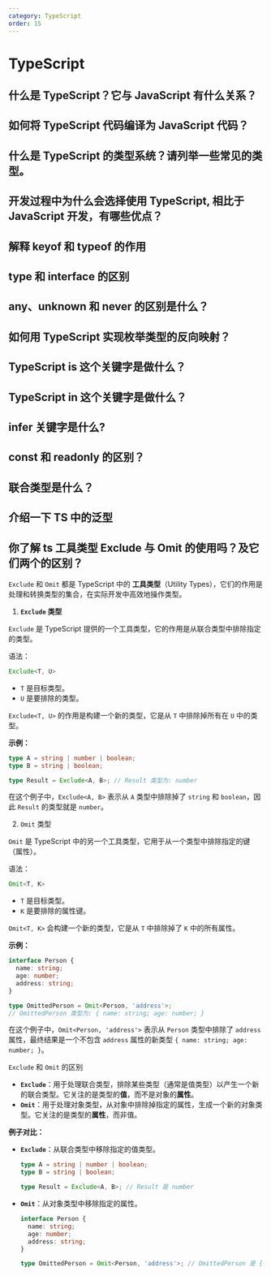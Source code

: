 ```yaml
---
category: TypeScript
order: 15
---
```

<script setup>
import NavHead from "../components/NavHead.vue";
</script>
<nav-head link="/posts/article/前端面试题合集/read.html">
</nav-head>

# TypeScript

## 什么是 TypeScript？它与 JavaScript 有什么关系？

## 如何将 TypeScript 代码编译为 JavaScript 代码？

## 什么是 TypeScript 的类型系统？请列举一些常见的类型。


## 开发过程中为什么会选择使用 TypeScript, 相比于 JavaScript 开发，有哪些优点？

## 解释 keyof 和 typeof 的作用

## type 和 interface 的区别

## any、unknown 和 never 的区别是什么？

## 如何用 TypeScript 实现枚举类型的反向映射？

## TypeScript is 这个关键字是做什么？

## TypeScript in 这个关键字是做什么？

## infer 关键字是什么?

## const 和 readonly 的区别？

## 联合类型是什么？

## 介绍一下 TS 中的泛型

## 你了解 ts 工具类型 Exclude 与 Omit 的使用吗？及它们两个的区别？

`Exclude` 和 `Omit` 都是 TypeScript 中的 **工具类型**（Utility Types），它们的作用是处理和转换类型的集合，在实际开发中高效地操作类型。

1. **`Exclude` 类型**

`Exclude` 是 TypeScript 提供的一个工具类型，它的作用是从联合类型中排除指定的类型。

语法：

```typescript
Exclude<T, U>
```

- `T` 是目标类型。
- `U` 是要排除的类型。

`Exclude<T, U>` 的作用是构建一个新的类型，它是从 `T` 中排除掉所有在 `U` 中的类型。

**示例：**

```typescript
type A = string | number | boolean;
type B = string | boolean;

type Result = Exclude<A, B>; // Result 类型为: number
```

在这个例子中，`Exclude<A, B>` 表示从 `A` 类型中排除掉了 `string` 和 `boolean`，因此 `Result` 的类型就是 `number`。

2. `Omit` 类型

`Omit` 是 TypeScript 中的另一个工具类型，它用于从一个类型中排除指定的键（属性）。

语法：

```typescript
Omit<T, K>
```

- `T` 是目标类型。
- `K` 是要排除的属性键。

`Omit<T, K>` 会构建一个新的类型，它是从 `T` 中排除掉了 `K` 中的所有属性。

**示例：**

```typescript
interface Person {
  name: string;
  age: number;
  address: string;
}

type OmittedPerson = Omit<Person, 'address'>;
// OmittedPerson 类型为: { name: string; age: number; }
```

在这个例子中，`Omit<Person, 'address'>` 表示从 `Person` 类型中排除了 `address` 属性，最终结果是一个不包含 `address` 属性的新类型 `{ name: string; age: number; }`。

`Exclude` 和 `Omit` 的区别

- **`Exclude`**：用于处理联合类型，排除某些类型（通常是值类型）以产生一个新的联合类型。它关注的是类型的**值**，而不是对象的**属性**。
- **`Omit`**：用于处理对象类型，从对象中排除掉指定的属性，生成一个新的对象类型。它关注的是类型的**属性**，而非值。

**例子对比：**

- **`Exclude`**：从联合类型中移除指定的值类型。

  ```typescript
  type A = string | number | boolean;
  type B = string | boolean;
  
  type Result = Exclude<A, B>; // Result 是 number
  ```

- **`Omit`**：从对象类型中移除指定的属性。

  ```typescript
  interface Person {
    name: string;
    age: number;
    address: string;
  }
  
  type OmittedPerson = Omit<Person, 'address'>; // OmittedPerson 是 { name: string; age: number }
  ```
